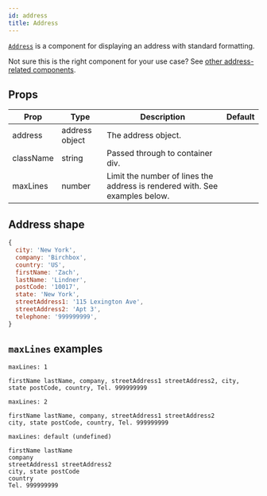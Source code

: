 ```yaml
---
id: address
title: Address
---
```


[`Address`](/src/components/Addresses/Address/index.js) is a component for displaying an address with standard formatting.

Not sure this is the right component for your use case? See [other address-related components](guides/addresses.md).

## Props

Prop|Type|Description|Default
---|---|---|---
address|address object|The address object.|
className|string|Passed through to container div.|
maxLines|number|Limit the number of lines the address is rendered with. See examples below.|

## Address shape

```jsx
{
  city: 'New York',
  company: 'Birchbox',
  country: 'US',
  firstName: 'Zach',
  lastName: 'Lindner',
  postCode: '10017',
  state: 'New York',
  streetAddress1: '115 Lexington Ave',
  streetAddress2: 'Apt 3',
  telephone: '999999999',
}
```

## `maxLines` examples

`maxLines: 1`

```
firstName lastName, company, streetAddress1 streetAddress2, city, state postCode, country, Tel. 999999999
```

`maxLines: 2`

```
firstName lastName, company, streetAddress1 streetAddress2
city, state postCode, country, Tel. 999999999
```

`maxLines: default (undefined)`

```
firstName lastName
company
streetAddress1 streetAddress2
city, state postCode
country
Tel. 999999999
```
